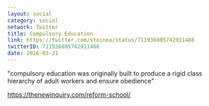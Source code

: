 ```yaml
---
layout: social
category: social
network: Twitter
title: Compulsory Education
link: https://twitter.com/steinea/status/711936805742911488
twitterID: 711936805742911488
date: 2016-03-21
---
```


"compulsory education was originally built to produce a rigid class hierarchy of adult workers and ensure obedience"

<https://thenewinquiry.com/reform-school/>
